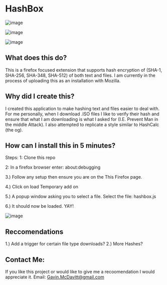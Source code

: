 # HashBox

![image](https://github.com/user-attachments/assets/b0c33e8b-1f2d-47b2-9158-16f8738f788d)

![image](https://github.com/user-attachments/assets/e160c6d2-3c13-48c2-8f93-9211a88d265f)

![image](https://github.com/user-attachments/assets/01152244-9077-48c4-b989-a2ade900b2cd)


## What does this do?
This is a firefox focused extension that supports hash encryption of (SHA-1, SHA-256, SHA-348, SHA-512) of both text and files. I am currently in the process of uploading this as an installation with Mozilla. 

## Why did I create this? 
I created this application to make hashing text and files easier to deal with. For me personally, when I download .ISO files I like to verify their hash and ensure that what I am downloading is what I asked for (I.E. Prevent Man in the middle Attack). I also attempted to replicate
a style similar to HashCalc (the og). 

## How can I install this in 5 minutes?
Steps:
1: Clone this repo

2: In a firefox browser enter: about:debugging

3.) Follow any setup then ensure you are on the This Firefox page.

4.) Click on load Temporary add on

5.) A popup window asking you to select a file. Select the file: hashbox.js

6.) It should now be loaded. YAY!

![image](https://github.com/user-attachments/assets/8270fc46-78e9-4505-9ef6-fa6e8e5a4da5)

## Reccomendations
1.) Add a trigger for certain file type downloads?
2.) More Hashes?

 ## Contact Me:
If you like this project or would like to give me a recoomendation I would appreciate it.
Email: Gavin.McDavitt@gmail.com

